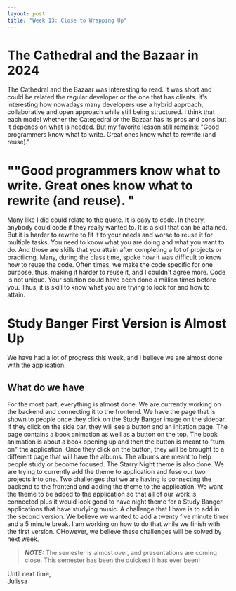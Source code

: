 ```yaml
---
layout: post
title: "Week 13: Close to Wrapping Up" 
---
```


# The Cathedral and the Bazaar in 2024
The Cathedral and the Bazaar was interesting to read. It was short and could be related the regular developer or the one that has clients. It's interesting how nowadays many developers use a hybrid approach, collaborative and open approach while still being structured. I think that each model whether the Categedral or the Bazaar has its pros and cons but it depends on what is needed. But my favorite lesson still remains: "Good programmers know what to write. Great ones know what to rewrite (and reuse)."
<!--more-->
# ""Good programmers know what to write. Great ones know what to rewrite (and reuse). "
Many like I did could relate to the quote. It is easy to code. In theory, anybody could code if they really wanted to. It is a skill that can be attained. But it is harder to rewrite to fit it to your needs and worse to reuse it for multiple tasks. You need to know what you are doing and what you want to do. And those are skills that you attain after completing a lot of projects or practiicng. Many, during the class time, spoke how it was difficult to know how to reuse the code. Often times, we make the code specific for one purpose, thus, making it harder to reuse it, and I couldn't agree more. Code is not unique. Your solution could have been done a million times before you. Thus, it is skill to know what you are trying to look for and how to attain. 

# Study Banger First Version is Almost Up
We have had a lot of progress this week, and I believe we are almost done with the application. 

## What do we have
For the most part, everything is almost done. We are currently working on the backend and connecting it to the frontend. We have the page that is shown to people once they click on the Study Banger image on the sidebar. If they click on the side bar, they will see a button and an initation page. The page contains a book animation as well as a button on the top. The book animation is about a book opening up and then the button is meant to "turn on" the application. Once they click on the button, they will be brought to a different page that will have the albums. The albums are meant to help people study or become focused. The Starry Night theme is also done. We are trying to currently add the theme to application and fuse our two projects into one. Two challenges that we are having is connecting the backend to the frontend and adding the theme to the application. We want the theme to be added to the application so that all of our work is connected plus it would look good to have night theme for a Study Banger applications that have studying music. A challenge that I have is to add in the second version. We believe we wanted to add a twenty five minute timer and a 5 minute break. I am working on how to do that while we finish with the first version. OHowever, we believe these challenges will be solved by next week. 

> **_NOTE:_** The semester is almost over, and presentations are coming close. This semester has been the quickest it has ever been! 

Until next time, 
<br/> Julissa